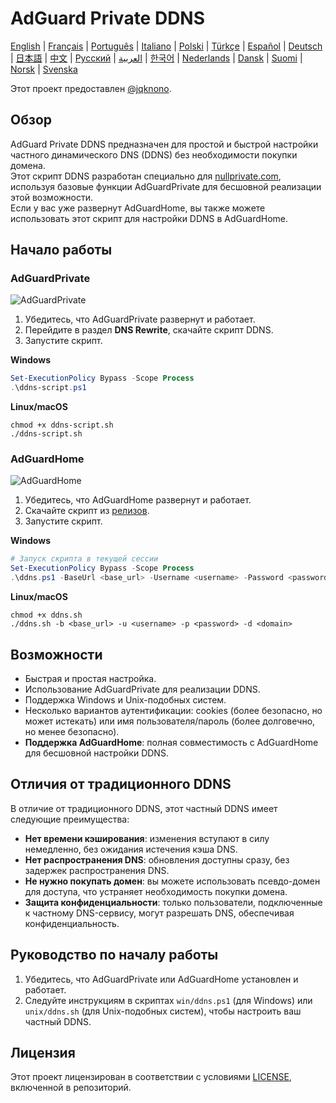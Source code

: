 # AdGuard Private DDNS

[English](readme.md) | [Français](readme.fr.md) | [Português](readme.pt.md) | [Italiano](readme.it.md) | [Polski](readme.pl.md) | [Türkçe](readme.tr.md) | [Español](readme.es.md) | [Deutsch](readme.de.md) | [日本語](readme.ja.md) | [中文](readme.zh.md) | [Русский](readme.ru.md) | [العربية](readme.ar.md) | [한국어](readme.ko.md) | [Nederlands](readme.nl.md) | [Dansk](readme.da.md) | [Suomi](readme.fi.md) | [Norsk](readme.no.md) | [Svenska](readme.sv.md)

Этот проект предоставлен [@jqknono](https://github.com/jqknono).

## Обзор

AdGuard Private DDNS предназначен для простой и быстрой настройки частного динамического DNS (DDNS) без необходимости покупки домена.  
Этот скрипт DDNS разработан специально для [nullprivate.com](https://nullprivate.com), используя базовые функции AdGuardPrivate для бесшовной реализации этой возможности.  
Если у вас уже развернут AdGuardHome, вы также можете использовать этот скрипт для настройки DDNS в AdGuardHome.

## Начало работы

### AdGuardPrivate

![AdGuardPrivate](./assets/nullprivate.webp)

1. Убедитесь, что AdGuardPrivate развернут и работает.
2. Перейдите в раздел **DNS Rewrite**, скачайте скрипт DDNS.
3. Запустите скрипт.

**Windows**

```powershell
Set-ExecutionPolicy Bypass -Scope Process
.\ddns-script.ps1
```

**Linux/macOS**

```shell
chmod +x ddns-script.sh
./ddns-script.sh
```

### AdGuardHome

![AdGuardHome](./assets/adguardhome.webp)

1. Убедитесь, что AdGuardHome развернут и работает.
2. Скачайте скрипт из [релизов](https://github.com/AdGuardPrivate/nullprivate-ddns/releases).
3. Запустите скрипт.

**Windows**

```powershell
# Запуск скрипта в текущей сессии
Set-ExecutionPolicy Bypass -Scope Process
.\ddns.ps1 -BaseUrl <base_url> -Username <username> -Password <password> -Domain <domain>
```

**Linux/macOS**

```shell
chmod +x ddns.sh
./ddns.sh -b <base_url> -u <username> -p <password> -d <domain>
```

## Возможности

- Быстрая и простая настройка.
- Использование AdGuardPrivate для реализации DDNS.
- Поддержка Windows и Unix-подобных систем.
- Несколько вариантов аутентификации: cookies (более безопасно, но может истекать) или имя пользователя/пароль (более долговечно, но менее безопасно).
- **Поддержка AdGuardHome**: полная совместимость с AdGuardHome для бесшовной настройки DDNS.

## Отличия от традиционного DDNS

В отличие от традиционного DDNS, этот частный DDNS имеет следующие преимущества:

- **Нет времени кэширования**: изменения вступают в силу немедленно, без ожидания истечения кэша DNS.
- **Нет распространения DNS**: обновления доступны сразу, без задержек распространения DNS.
- **Не нужно покупать домен**: вы можете использовать псевдо-домен для доступа, что устраняет необходимость покупки домена.
- **Защита конфиденциальности**: только пользователи, подключенные к частному DNS-сервису, могут разрешать DNS, обеспечивая конфиденциальность.

## Руководство по началу работы

1. Убедитесь, что AdGuardPrivate или AdGuardHome установлен и работает.
2. Следуйте инструкциям в скриптах `win/ddns.ps1` (для Windows) или `unix/ddns.sh` (для Unix-подобных систем), чтобы настроить ваш частный DDNS.

## Лицензия

Этот проект лицензирован в соответствии с условиями [LICENSE](LICENSE), включенной в репозиторий.